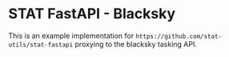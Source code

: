 # STAT FastAPI - Blacksky

This is an example implementation for `https://github.com/stat-utils/stat-fastapi` proxying to the blacksky tasking API.
